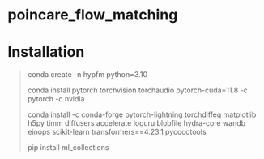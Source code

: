 # poincare_flow_matching
# Installation

> conda create -n hypfm  python=3.10
> 
> conda install pytorch torchvision torchaudio pytorch-cuda=11.8 -c pytorch -c nvidia
> 
> conda install -c conda-forge pytorch-lightning torchdiffeq  matplotlib h5py timm diffusers accelerate loguru blobfile hydra-core wandb einops scikit-learn transformers==4.23.1 pycocotools
> 
> pip install ml_collections
